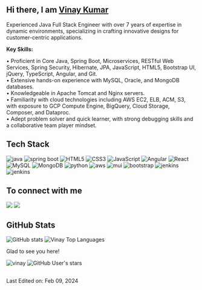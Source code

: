 <h2>Hi there, I am <a  href="https://vk46.github.io/" target="_blank">Vinay Kumar</a></h2>

Experienced Java Full Stack Engineer with over 7 years of expertise in dynamic environments, specializing in crafting innovative designs for customer-centric applications.

**Key Skills:**

• Proficient in Core Java, Spring Boot, Microservices, RESTful Web Services, Spring Security, Hibernate, JPA, JavaScript, HTML5, Bootstrap UI, jQuery, TypeScript, Angular, and Git.<br>
• Extensive hands-on experience with MySQL, Oracle, and MongoDB databases.<br>
• Knowledgeable in Apache Tomcat and Nginx servers.<br>
• Familiarity with cloud technologies including AWS EC2, ELB, ACM, S3, with exposure to GCP Compute Engine, BigQuery, Cloud Storage, Composer, and Dataproc.<br>
• Adept problem solver and quick learner, with strong debugging skills and a collaborative team player mindset.<br>

<h2>Tech Stack</h2>

<div>
  <img  alt="java" src ="https://img.shields.io/badge/Java-ED8B00?style=for-the-badge&logo=java&logoColor=white"/>
  <img  alt="spring boot" src ="https://img.shields.io/badge/Spring-6DB33F?style=for-the-badge&logo=spring&logoColor=white"/>
  <img  alt="HTML5" src="https://img.shields.io/badge/html5-%23E34F26.svg?style=for-the-badge&logo=html5&logoColor=white"/>
  <img  alt="CSS3" src="https://img.shields.io/badge/css3-%231572B6.svg?style=for-the-badge&logo=css3&logoColor=white"/>
  <img  alt="JavaScript" src="https://img.shields.io/badge/javascript-%23323330.svg?style=for-the-badge&logo=javascript&logoColor=%23F7DF1E"/>
  <img  alt="Angular" src="https://img.shields.io/badge/angular-%2320232a.svg?style=for-the-badge&logo=angular&logoColor=%2361DAFB"/>
  <img  alt="React" src="https://img.shields.io/badge/react-35495E?style=for-the-badge&logo=react&logoColor=4FC08D"/>
  <img  alt="MySQL" src ="https://img.shields.io/badge/mySQL-%23336791.svg?style=for-the-badge&logo=mysql&logoColor=white"/>
  <img  alt="MongoDB" src ="https://img.shields.io/badge/MongoDB-%234ea94b.svg?style=for-the-badge&logo=mongodb&logoColor=white"/>
  <img  alt="python" src ="https://img.shields.io/badge/Python-14354C?style=for-the-badge&logo=python&logoColor=white"/>
  <img  alt="aws" src ="https://img.shields.io/badge/Amazon_AWS-232F3E?style=for-the-badge&logo=amazon-aws&logoColor=white"/>
  <img  alt="mui" src ="https://img.shields.io/badge/Material--UI-0081CB?style=for-the-badge&logo=material-ui&logoColor=white"/>
  <img  alt="bootstrap" src ="https://img.shields.io/badge/Bootstrap-563D7C?style=for-the-badge&logo=bootstrap&logoColor=white"/>
  <img  alt="jenkins" src ="https://img.shields.io/badge/git-%23E34F26.svg?style=for-the-badge&logo=git&logoColor=white"/>
  <img  alt="jenkins" src ="https://img.shields.io/badge/jenkins-%23E34F26.svg?style=for-the-badge&logo=jenkins&logoColor=white"/>
</div>

<h2>To connect with me</h2>

<p align = "center">
  
[<img src ="https://img.shields.io/badge/portfolio-%23.svg?&style=for-the-badge&logo=&logoColor=white%22">](https://vk46.github.io/)
[<img src="https://img.shields.io/badge/linkedin-%230077B5.svg?&style=for-the-badge&logo=linkedin&logoColor=white" />](https://www.linkedin.com/in/imvk46/)
  
</p>

<h2>GitHub Stats</h2>

![GitHub stats](https://github-readme-streak-stats.herokuapp.com/?user=vk46&theme=light&hide_border=true&card_width=330&date_format=M%20j%5B%2C%20Y%5D)
<img src="https://github-readme-stats.vercel.app/api/top-langs/?username=vk46&layout=compact&theme=light&hide_border=true" alt="Vinay Top Languages"/><br>

Glad to see you here! <p> <img src="https://komarev.com/ghpvc/?username=vk46" alt="vinay" /> ![GitHub User's stars](https://img.shields.io/github/stars/vk46) </p>

<h2></h2>

Last Edited on: Feb 09, 2024
